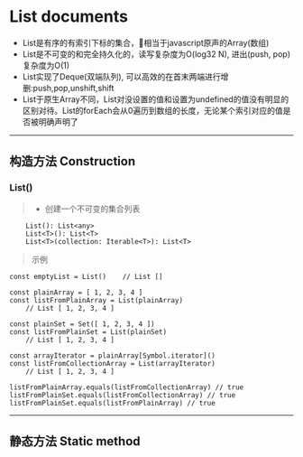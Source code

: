 # List documents #

* List是有序的有索引下标的集合，相当于javascript原声的Array(数组) 
* List是不可变的和完全持久化的，读写复杂度为O(log32 N), 进出(push, pop)复杂度为O(1)
* List实现了Deque(双端队列), 可以高效的在首末两端进行增删:push,pop,unshift,shift
* List于原生Array不同，List对没设置的值和设置为undefined的值没有明显的区别对待。List的forEach会从0遍历到数组的长度，无论某个索引对应的值是否被明确声明了
***
## 构造方法 Construction ##
### List() ###
> * 创建一个不可变的集合列表

        List(): List<any>
        List<T>(): List<T>
        List<T>(collection: Iterable<T>): List<T>

> 示例

    const emptyList = List()    // List []

    const plainArray = [ 1, 2, 3, 4 ]
    const listFromPlainArray = List(plainArray)
        // List [ 1, 2, 3, 4 ]

    const plainSet = Set([ 1, 2, 3, 4 ])
    const listFromPlainSet = List(plainSet)
        // List [ 1, 2, 3, 4 ]

    const arrayIterator = plainArray[Symbol.iterator]()
    const listFromCollectionArray = List(arrayIterator)
        // List [ 1, 2, 3, 4 ]

    listFromPlainArray.equals(listFromCollectionArray) // true
    listFromPlainSet.equals(listFromCollectionArray) // true
    listFromPlainSet.equals(listFromPlainArray) // true

***
  ## 静态方法 Static method ##

